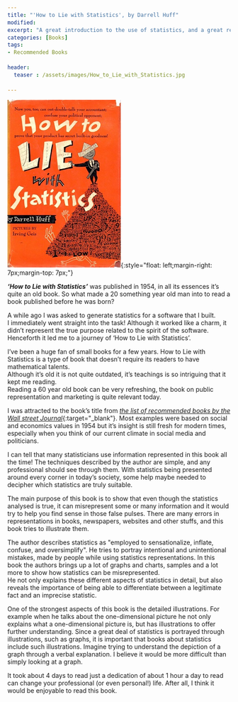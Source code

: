 ```yaml
---
title: "'How to Lie with Statistics', by Darrell Huff"
modified:
excerpt: "A great introduction to the use of statistics, and a great refresher for anyone who’s already well versed in it."
categories: [Books]
tags: 
- Recommended Books

header:
  teaser : /assets/images/How_to_Lie_with_Statistics.jpg

---
```


![How to Lie with Statistics](/assets/images/How_to_Lie_with_Statistics.jpg){:style="float: left;margin-right: 7px;margin-top: 7px;"}

***‘How to Lie with Statistics’*** was published in 1954, in all its essences it’s quite an old book.  So what made a 20 something year old man into to read a book published before he was born?  

A while ago I was asked to generate statistics for a software that I built.  
I immediately went straight into the task!  Although it worked like a charm, 
it didn’t represent the true purpose related to the spirit of the software.  Henceforth it led me to a journey of ‘How to Lie with Statistics’.

I’ve been a huge fan of small books for a few years.  How to Lie with Statistics is a type of 
book that doesn’t require its readers to have mathematical talents.  
Although it’s old it is not quite outdated, 
it’s teachings is so intriguing that it kept me reading.  
Reading a 60 year old book can be very refreshing, the book on public representation and marketing is quite relevant today.

I was attracted to the book’s title from [*the list of recommended books by the Wall street Journal*](https://blogs.wsj.com/totalreturn/2014/11/25/best-books-for-investors-a-short-shelf/){:target="\_blank"}.
Most examples were based on social and economics values in 1954 but it’s insight is still fresh for modern times, 
especially when you think of our current climate in social media and politicians.  

I can tell that many statisticians use information represented in this book all the time!
The techniques described by the author are simple, and any professional should see through them. 
With statistics being presented around every corner in today’s society, some help 
maybe needed to decipher which statistics are truly suitable.

The main purpose of this book is to show that even though the statistics analysed is true, 
it can misrepresent some or many information and it would try to help you find sense in those false pulses.
There are many errors in representations in books, newspapers,
websites and other stuffs, and this book tries to illustrate them. 

The author describes statistics as "employed to sensationalize, inflate, confuse, and oversimplify". 
He tries to portray intentional and unintentional mistakes, made by people while using
statistics representations. In this book the authors brings up a lot of graphs and 
charts, samples and a lot more to show how statistics can be misrepresented.  
He not only explains these different aspects of statistics in detail, but also reveals the 
importance of being able to differentiate between a legitimate fact
and an imprecise statistic. 

One of the strongest aspects of this book is the detailed illustrations. For example when he 
talks about the one-dimensional picture he not only explains what a one-dimensional picture is, 
but has illustrations to offer further understanding. Since a great deal of statistics 
is portrayed through illustrations, such as graphs, it is important that books about 
statistics include such illustrations. Imagine trying to understand the depiction of a 
graph through a verbal explanation. I believe it would be more difficult than simply looking at a graph.

It took about 4 days to read just a dedication of about 1 hour a day to read can change your professional (or even personal!) life.
After all, I think it would be enjoyable to read this book.
